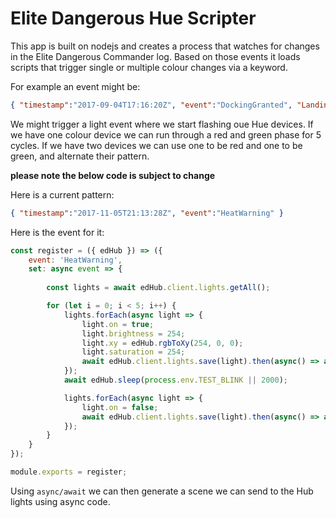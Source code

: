 # Elite Dangerous Hue Scripter

This app is built on nodejs and creates a process that watches for changes in the Elite Dangerous Commander log.  Based on those events it loads scripts that trigger single or multiple colour changes via a keyword.

For example an event might be:

```json
{ "timestamp":"2017-09-04T17:16:20Z", "event":"DockingGranted", "LandingPad":5, "StationName":"Cauchy Settlement" }
```

We might trigger a light event where we start flashing oue Hue devices.  If we have one colour device we can run through a red and green phase for 5 cycles.  If we have two devices we can use one to be red and one to be green, and alternate their pattern.

**please note the below code is subject to change**

Here is a current pattern:

```json
{ "timestamp":"2017-11-05T21:13:28Z", "event":"HeatWarning" }
```

Here is the event for it:

```js
const register = ({ edHub }) => ({
    event: 'HeatWarning',
    set: async event => {
    
        const lights = await edHub.client.lights.getAll();

        for (let i = 0; i < 5; i++) {
            lights.forEach(async light => {
                light.on = true;
                light.brightness = 254;
                light.xy = edHub.rgbToXy(254, 0, 0);
                light.saturation = 254;
                await edHub.client.lights.save(light).then(async() => await edHub.sleep(process.env.TEST_BLINK || 2000));
            });
            await edHub.sleep(process.env.TEST_BLINK || 2000);

            lights.forEach(async light => {
                light.on = false;
                await edHub.client.lights.save(light).then(async() => await edHub.sleep(process.env.TEST_BLINK || 2000));
            });
        }
    }
});

module.exports = register;
```

Using `async/await` we can then generate a scene we can send to the Hub lights using async code.
